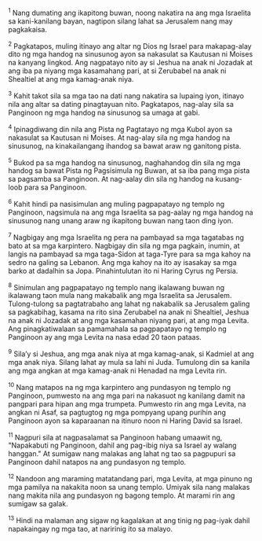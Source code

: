<sup>1</sup>
Nang dumating ang ikapitong buwan, noong nakatira na ang mga Israelita sa kani-kanilang bayan, nagtipon silang lahat sa Jerusalem nang may pagkakaisa. 

<sup>2</sup>
Pagkatapos, muling itinayo ang altar ng Dios ng Israel para makapag-alay dito ng mga handog na sinusunog ayon sa nakasulat sa Kautusan ni Moises na kanyang lingkod. Ang nagpatayo nito ay si Jeshua na anak ni Jozadak at ang iba pa niyang mga kasamahang pari, at si Zerubabel na anak ni Shealtiel at ang mga kamag-anak niya. 

<sup>3</sup>
Kahit takot sila sa mga tao na dati nang nakatira sa lupaing iyon, itinayo nila ang altar sa dating pinagtayuan nito. Pagkatapos, nag-alay sila sa Panginoon ng mga handog na sinusunog sa umaga at gabi. 

<sup>4</sup>
Ipinagdiwang din nila ang Pista ng Pagtatayo ng mga Kubol ayon sa nakasulat sa Kautusan ni Moises. At nag-alay sila ng mga handog na sinusunog, na kinakailangang ihandog sa bawat araw ng ganitong pista. 

<sup>5</sup>
Bukod pa sa mga handog na sinusunog, naghahandog din sila ng mga handog sa bawat Pista ng Pagsisimula ng Buwan, at sa iba pang mga pista sa pagsamba sa Panginoon. At nag-aalay din sila ng handog na kusang-loob para sa Panginoon. 

<sup>6</sup>
Kahit hindi pa nasisimulan ang muling pagpapatayo ng templo ng Panginoon, nagsimula na ang mga Israelita sa pag-aalay ng mga handog na sinusunog nang unang araw ng ikapitong buwan nang taon ding iyon.

<sup>7</sup>
Nagbigay ang mga Israelita ng pera na pambayad sa mga tagatabas ng bato at sa mga karpintero. Nagbigay din sila ng mga pagkain, inumin, at langis na pambayad sa mga taga-Sidon at taga-Tyre para sa mga kahoy na sedro na galing sa Lebanon. Ang mga kahoy na ito ay isasakay sa mga barko at dadalhin sa Jopa. Pinahintulutan ito ni Haring Cyrus ng Persia. 

<sup>8</sup>
Sinimulan ang pagpapatayo ng templo nang ikalawang buwan ng ikalawang taon mula nang makabalik ang mga Israelita sa Jerusalem. Tulong-tulong sa pagtatrabaho ang lahat ng nakabalik sa Jerusalem galing sa pagkabihag, kasama na rito sina Zerubabel na anak ni Shealtiel, Jeshua na anak ni Jozadak at ang mga kasamahan niyang pari, at ang mga Levita. Ang pinagkatiwalaan sa pamamahala sa pagpapatayo ng templo ng Panginoon ay ang mga Levita na nasa edad 20 taon pataas. 

<sup>9</sup>
Silaʼy si Jeshua, ang mga anak niya at mga kamag-anak, si Kadmiel at ang mga anak niya. Silang lahat ay mula sa lahi ni Juda. Tumulong din sa kanila ang mga angkan at mga kamag-anak ni Henadad na mga Levita rin. 

<sup>10</sup>
Nang matapos na ng mga karpintero ang pundasyon ng templo ng Panginoon, pumwesto na ang mga pari na nakasuot ng kanilang damit na pangpari para hipan ang mga trumpeta. Pumwesto rin ang mga Levita, na angkan ni Asaf, sa pagtugtog ng mga pompyang upang purihin ang Panginoon ayon sa kaparaanan na itinuro noon ni Haring David sa Israel. 

<sup>11</sup>
Nagpuri sila at nagpasalamat sa Panginoon habang umaawit ng, "Napakabuti ng Panginoon, dahil ang pag-ibig niya sa Israel ay walang hanggan." At sumigaw nang malakas ang lahat ng tao sa pagpupuri sa Panginoon dahil natapos na ang pundasyon ng templo. 

<sup>12</sup>
Nandoon ang maraming matatandang pari, mga Levita, at mga pinuno ng mga pamilya na nakakita noon sa unang templo. Umiyak sila nang malakas nang makita nila ang pundasyon ng bagong templo. At marami rin ang sumigaw sa galak. 

<sup>13</sup>
Hindi na malaman ang sigaw ng kagalakan at ang tinig ng pag-iyak dahil napakaingay ng mga tao, at naririnig ito sa malayo.